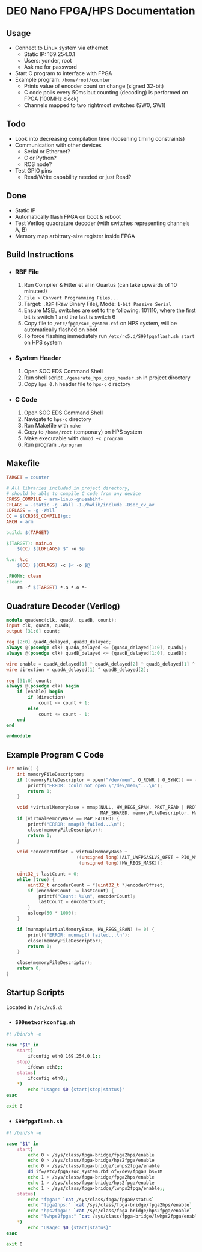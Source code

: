 # DE0 Nano FPGA/HPS Documentation

## Usage

- Connect to Linux system via ethernet
  - Static IP: 169.254.0.1
  - Users: yonder, root
  - Ask me for password
- Start C program to interface with FPGA
- Example program: `/home/root/counter`
  - Prints value of encoder count on change (signed 32-bit)
  - C code polls every 50ms but counting (decoding) is performed on FPGA (100MHz clock)
  - Channels mapped to two rightmost switches (SW0, SW1)

## Todo

- Look into decreasing compilation time (loosening timing constraints)
- Communication with other devices
  - Serial or Ethernet?
  - C or Python?
  - ROS node?
- Test GPIO pins
  - Read/Write capability needed or just Read?

## Done

- Static IP
- Automatically flash FPGA on boot & reboot
- Test Verilog quadrature decoder (with switches representing channels A, B)
- Memory map arbitrary-size register inside FPGA

## Build Instructions

- ### RBF File

  1. Run Compiler & Fitter et al in Quartus (can take upwards of 10 minutes!)
  2. `File > Convert Programming Files...`
  3. Target: `.RBF` (Raw Binary File), Mode: `1-bit Passive Serial`
  4. Ensure MSEL switches are set to the following: 101110, where the first bit is switch 1 and the last is switch 6
  5. Copy file to `/etc/fpga/soc_system.rbf` on HPS system, will be automatically flashed on boot
  6. To force flashing immediately run `/etc/rc5.d/S99fpgaflash.sh start` on HPS system

- ### System Header

  1. Open SOC EDS Command Shell
  2. Run shell script `./generate_hps_qsys_header.sh` in project directory
  3. Copy `hps_0.h` header file to `hps-c` directory

- ### C Code

  1. Open SOC EDS Command Shell
  2. Navigate to `hps-c` directory
  3. Run Makefile with `make`
  4. Copy to `/home/root` (temporary) on HPS system
  5. Make executable with `chmod +x program`
  6. Run program `./program`

## Makefile

```Makefile
TARGET = counter

# All libraries included in project directory,
# should be able to compile C code from any device
CROSS_COMPILE = arm-linux-gnueabihf-
CFLAGS = -static -g -Wall -I./hwlib/include -Dsoc_cv_av
LDFLAGS = -g -Wall
CC = $(CROSS_COMPILE)gcc
ARCH = arm

build: $(TARGET)

$(TARGET): main.o
    $(CC) $(LDFLAGS) $^ -o $@

%.o: %.c
    $(CC) $(CFLAGS) -c $< -o $@

.PHONY: clean
clean:
    rm -f $(TARGET) *.a *.o *~
```

## Quadrature Decoder (Verilog)

```Verilog
module quadenc(clk, quadA, quadB, count);
input clk, quadA, quadB;
output [31:0] count;

reg [2:0] quadA_delayed, quadB_delayed;
always @(posedge clk) quadA_delayed <= {quadA_delayed[1:0], quadA};
always @(posedge clk) quadB_delayed <= {quadB_delayed[1:0], quadB};

wire enable = quadA_delayed[1] ^ quadA_delayed[2] ^ quadB_delayed[1] ^ quadB_delayed[2];
wire direction = quadA_delayed[1] ^ quadB_delayed[2];

reg [31:0] count;
always @(posedge clk) begin
    if (enable) begin
        if (direction)
            count <= count + 1;
        else
            count <= count - 1;
    end
end

endmodule
```

## Example Program C Code

```C
int main() {
    int memoryFileDescriptor;
    if ((memoryFileDescriptor = open("/dev/mem", O_RDWR | O_SYNC)) == -1) {
        printf("ERROR: could not open \"/dev/mem\"...\n");
        return 1;
    }

    void *virtualMemoryBase = mmap(NULL, HW_REGS_SPAN, PROT_READ | PROT_WRITE,
                                   MAP_SHARED, memoryFileDescriptor, HW_REGS_BASE);
    if (virtualMemoryBase == MAP_FAILED) {
        printf("ERROR: mmap() failed...\n");
        close(memoryFileDescriptor);
        return 1;
    }

    void *encoderOffset = virtualMemoryBase +
                          ((unsigned long)(ALT_LWFPGASLVS_OFST + PIO_MMAP_ENC0_BASE) &
                           (unsigned long)(HW_REGS_MASK));

    uint32_t lastCount = 0;
    while (true) {
        uint32_t encoderCount = *(uint32_t *)encoderOffset;
        if (encoderCount != lastCount) {
            printf("Count: %u\n", encoderCount);
            lastCount = encoderCount;
        }
        usleep(50 * 1000);
    }

    if (munmap(virtualMemoryBase, HW_REGS_SPAN) != 0) {
        printf("ERROR: munmap() failed...\n");
        close(memoryFileDescriptor);
        return 1;
    }

    close(memoryFileDescriptor);
    return 0;
}
```

## Startup Scripts

Located in `/etc/rc5.d`:

- ### `S99networkconfig.sh`

```Bash
#! /bin/sh -e

case "$1" in
    start)
        ifconfig eth0 169.254.0.1;;
    stop)
        ifdown eth0;;
    status)
        ifconfig eth0;;
    *)
        echo "Usage: $0 {start|stop|status}"
esac

exit 0
```

- ### `S99fpgaflash.sh`

```Bash
#! /bin/sh -e

case "$1" in
    start)
        echo 0 > /sys/class/fpga-bridge/fpga2hps/enable
        echo 0 > /sys/class/fpga-bridge/hps2fpga/enable
        echo 0 > /sys/class/fpga-bridge/lwhps2fpga/enable
        dd if=/etc/fpga/soc_system.rbf of=/dev/fpga0 bs=1M
        echo 1 > /sys/class/fpga-bridge/fpga2hps/enable
        echo 1 > /sys/class/fpga-bridge/hps2fpga/enable
        echo 1 > /sys/class/fpga-bridge/lwhps2fpga/enable;;
    status)
        echo "fpga:" `cat /sys/class/fpga/fpga0/status`
        echo "fpga2hps:" `cat /sys/class/fpga-bridge/fpga2hps/enable`
        echo "hps2fpga:" `cat /sys/class/fpga-bridge/hps2fpga/enable`
        echo "lwhps2fpga:" `cat /sys/class/fpga-bridge/lwhps2fpga/enable`;;
    *)
        echo "Usage: $0 {start|status}"
esac

exit 0
```
